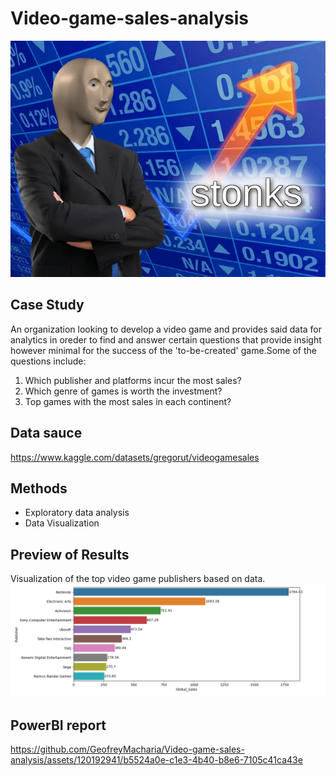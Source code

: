 # Video-game-sales-analysis
![alt text](https://github.com/GeofreyMacharia/Video-game-sales-analysis/blob/main/stonks.png)
## Case Study
An organization looking to develop a video game and provides said data for analytics in oreder to find and answer certain questions that provide insight however minimal for the success of the 'to-be-created' game.Some of the questions include:
  1. Which publisher and platforms incur the most sales?
  2. Which genre of games is worth the investment?
  3. Top games with the most sales in each continent?
## Data sauce
https://www.kaggle.com/datasets/gregorut/videogamesales
## Methods
- Exploratory data analysis
- Data Visualization
## Preview of Results
Visualization of the top video game publishers based on data.
![alt text](https://github.com/GeofreyMacharia/Video-game-sales-analysis/blob/main/Extra/Publishers%20and%20sales.png)
## PowerBI report
https://github.com/GeofreyMacharia/Video-game-sales-analysis/assets/120192941/b5524a0e-c1e3-4b40-b8e6-7105c41ca43e


